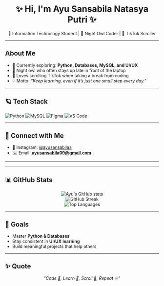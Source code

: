 <h1 align="center">✨ Hi, I'm Ayu Sansabila Natasya Putri ✨</h1>
<p align="center">🌙 Information Technology Student | 💜 Night Owl Coder | 📱 TikTok Scroller</p>

---

## About Me
- 🌱 Currently exploring: **Python, Databases, MySQL, and UI/UX**  
- 🌙 Night owl who often stays up late in front of the laptop  
- 📱 Loves scrolling TikTok when taking a break from coding  
- 💡 Motto: *"Keep learning, even if it’s just one small step every day."*

---

## 🪐 Tech Stack
![Python](https://img.shields.io/badge/Python-7F00FF?style=for-the-badge&logo=python&logoColor=white)
![MySQL](https://img.shields.io/badge/MySQL-4B0082?style=for-the-badge&logo=mysql&logoColor=white)
![Figma](https://img.shields.io/badge/Figma-8A2BE2?style=for-the-badge&logo=figma&logoColor=white)
![VS Code](https://img.shields.io/badge/VSCode-483D8B?style=for-the-badge&logo=visualstudiocode&logoColor=white)

---

## 🔗 Connect with Me
- 📸 Instagram: [@ayusansabilaa](https://instagram.com/ayusansabilaa)  
- ✉️ Email: **ayusansabila09@gmail.com**

---



---

## 📊 GitHub Stats
<p align="center">
  <img src="https://github-readme-stats.vercel.app/api?username=ayusansabila&show_icons=true&theme=tokyonight" alt="Ayu's GitHub stats"/>  
  <br>
  <img src="https://github-readme-streak-stats.herokuapp.com/?user=ayusansabila&theme=tokyonight" alt="GitHub Streak"/>
  <br>
  <img src="https://github-readme-stats.vercel.app/api/top-langs/?username=ayusansabila&layout=compact&theme=tokyonight" alt="Top Languages"/>
</p>

---

## 🚀 Goals
- Master **Python & Databases**  
- Stay consistent in **UI/UX learning**  
- Build meaningful projects that help others  

---

## ✨ Quote
<p align="center">
  <em>"Code 🌙, Learn 🌌, Scroll 📱, Repeat ♾️"</em>
</p>
